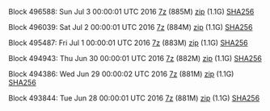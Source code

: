 Block 496588: Sun Jul  3 00:00:01 UTC 2016 [7z](https://transfer.sh/dqWTb/bootstrap.dat.20160703.7z) (885M) [zip](https://transfer.sh/SLLuP/bootstrap.dat.20160703.zip) (1.1G) [SHA256](https://transfer.sh/165A8k/sha256.txt)

Block 496039: Sat Jul  2 00:00:01 UTC 2016 [7z](https://transfer.sh/14QKum/bootstrap.dat.20160702.7z) (884M) [zip](https://transfer.sh/KuMpV/bootstrap.dat.20160702.zip) (1.1G) [SHA256](https://transfer.sh/JzSri/sha256.txt)

Block 495487: Fri Jul  1 00:00:01 UTC 2016 [7z](https://transfer.sh/EGgle/bootstrap.dat.20160701.7z) (883M) [zip](https://transfer.sh/kDN7X/bootstrap.dat.20160701.zip) (1.1G) [SHA256](https://transfer.sh/GJe4z/sha256.txt)

Block 494943: Thu Jun 30 00:00:01 UTC 2016 [7z](https://transfer.sh/GI9L/bootstrap.dat.20160630.7z) (882M) [zip](https://transfer.sh/vnUTj/bootstrap.dat.20160630.zip) (1.1G) [SHA256](https://transfer.sh/T42qz/sha256.txt)

Block 494386: Wed Jun 29 00:00:02 UTC 2016 [7z](https://transfer.sh/mEB2m/bootstrap.dat.20160629.7z) (881M) [zip](https://transfer.sh/1368bg/bootstrap.dat.20160629.zip) (1.1G) [SHA256](https://transfer.sh/mDVNn/sha256.txt)

Block 493844: Tue Jun 28 00:00:01 UTC 2016 [7z](https://transfer.sh/Thoy4/bootstrap.dat.20160628.7z) (881M) [zip](https://transfer.sh/DEDd1/bootstrap.dat.20160628.zip) (1.1G) [SHA256](https://transfer.sh/pAYgW/sha256.txt)
